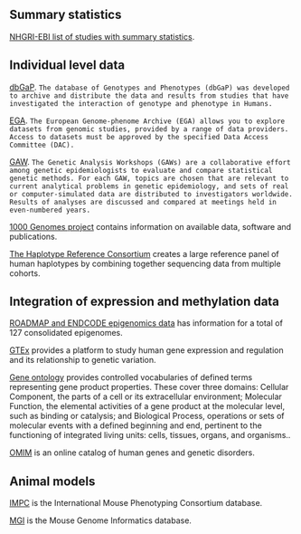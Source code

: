 ## Summary statistics

[NHGRI-EBI list of studies with summary statistics](https://www.ebi.ac.uk/gwas/downloads/summary-statistics).

## Individual level data

[dbGaP](https://www.ncbi.nlm.nih.gov/gap). `The database of Genotypes and Phenotypes (dbGaP) was developed to archive and distribute the data and results from studies that have investigated the interaction of genotype and phenotype in Humans.`

[EGA](https://www.ebi.ac.uk/ega/home). `The European Genome-phenome Archive (EGA) allows you to explore datasets from genomic studies, provided by a range of data providers. Access to datasets must be approved by the specified Data Access Committee (DAC).`

[GAW](https://www.gaworkshop.org/). `The Genetic Analysis Workshops (GAWs) are a collaborative effort among genetic epidemiologists to evaluate and compare statistical genetic methods. For each GAW, topics are chosen that are relevant to current analytical problems in genetic epidemiology, and sets of real or computer-simulated data are distributed to investigators worldwide.  Results of analyses are discussed and compared at meetings held in even-numbered years.`

[1000 Genomes project](http://www.internationalgenome.org/) contains information on available data, software and publications.

[The Haplotype Reference Consortium](http://www.haplotype-reference-consortium.org/) creates a large reference panel of human haplotypes by combining together sequencing data from multiple cohorts.

## Integration of expression and methylation data

[ROADMAP and ENDCODE epigenomics data](http://egg2.wustl.edu/roadmap/web_portal/) has information for a total of 127 consolidated epigenomes.

[GTEx](https://gtexportal.org/home/) provides a platform to study human gene expression and regulation and its relationship to genetic variation.

[Gene ontology](http://www.geneontology.org/) provides controlled vocabularies of defined terms representing gene product properties. These cover three domains: Cellular Component, the parts of a cell or its extracellular environment; Molecular Function, the elemental activities of a gene product at the molecular level, such as binding or catalysis; and Biological Process, operations or sets of molecular events with a defined beginning and end, pertinent to the functioning of integrated living units: cells, tissues, organs, and organisms..

[OMIM](http://www.omim.org/) is an online catalog of human genes and genetic disorders.

## Animal models

[IMPC](http://www.mousephenotype.org) is the International Mouse Phenotyping Consortium database.

[MGI](http://www.informatics.jax.org) is the Mouse Genome Informatics database.
